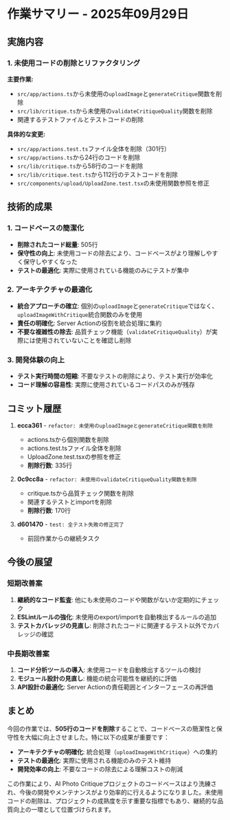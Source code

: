 # 作業サマリー - 2025年09月29日

## 実施内容

### 1. 未使用コードの削除とリファクタリング

**主要作業:**

- `src/app/actions.ts`から未使用の`uploadImage`と`generateCritique`関数を削除
- `src/lib/critique.ts`から未使用の`validateCritiqueQuality`関数を削除
- 関連するテストファイルとテストコードの削除

**具体的な変更:**

- `src/app/actions.test.ts`ファイル全体を削除（301行）
- `src/app/actions.ts`から24行のコードを削除
- `src/lib/critique.ts`から58行のコードを削除
- `src/lib/critique.test.ts`から112行のテストコードを削除
- `src/components/upload/UploadZone.test.tsx`の未使用関数参照を修正

## 技術的成果

### 1. コードベースの簡潔化

- **削除されたコード総量**: 505行
- **保守性の向上**: 未使用コードの除去により、コードベースがより理解しやすく保守しやすくなった
- **テストの最適化**: 実際に使用されている機能のみにテストが集中

### 2. アーキテクチャの最適化

- **統合アプローチの確立**: 個別の`uploadImage`と`generateCritique`ではなく、`uploadImageWithCritique`統合関数のみを使用
- **責任の明確化**: Server Actionの役割を統合処理に集約
- **不要な複雑性の除去**: 品質チェック機能（`validateCritiqueQuality`）が実際には使用されていないことを確認し削除

### 3. 開発体験の向上

- **テスト実行時間の短縮**: 不要なテストの削除により、テスト実行が効率化
- **コード理解の容易性**: 実際に使用されているコードパスのみが残存

## コミット履歴

1. **ecca361** - `refactor: 未使用のuploadImageとgenerateCritique関数を削除`
   - actions.tsから個別関数を削除
   - actions.test.tsファイル全体を削除
   - UploadZone.test.tsxの参照を修正
   - **削除行数**: 335行

2. **0c9cc8a** - `refactor: 未使用のvalidateCritiqueQuality関数を削除`
   - critique.tsから品質チェック関数を削除
   - 関連するテストとimportを削除
   - **削除行数**: 170行

3. **d601470** - `test: 全テスト失敗の修正完了`
   - 前回作業からの継続タスク

## 今後の展望

### 短期改善案

1. **継続的なコード監査**: 他にも未使用のコードや関数がないか定期的にチェック
2. **ESLintルールの強化**: 未使用のexport/importを自動検出するルールの追加
3. **テストカバレッジの見直し**: 削除されたコードに関連するテスト以外でカバレッジの確認

### 中長期改善案

1. **コード分析ツールの導入**: 未使用コードを自動検出するツールの検討
2. **モジュール設計の見直し**: 機能の統合可能性を継続的に評価
3. **API設計の最適化**: Server Actionの責任範囲とインターフェースの再評価

## まとめ

今回の作業では、**505行のコードを削除**することで、コードベースの簡潔性と保守性を大幅に向上させました。特に以下の成果が重要です：

- **アーキテクチャの明確化**: 統合処理（`uploadImageWithCritique`）への集約
- **テストの最適化**: 実際に使用される機能のみのテスト維持
- **開発効率の向上**: 不要なコードの除去による理解コストの削減

この作業により、AI Photo Critiqueプロジェクトのコードベースはより洗練され、今後の開発やメンテナンスがより効率的に行えるようになりました。未使用コードの削除は、プロジェクトの成熟度を示す重要な指標でもあり、継続的な品質向上の一環として位置づけられます。
